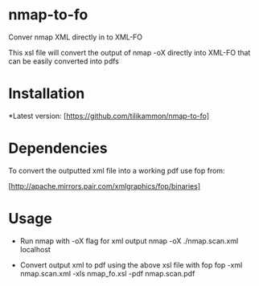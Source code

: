 nmap-to-fo
===============

Conver nmap XML directly in to XML-FO

This xsl file will convert the output of nmap -oX directly into XML-FO that can be easily converted into pdfs

Installation
===============

*Latest version: [https://github.com/tilikammon/nmap-to-fo]

Dependencies
===============

To convert the outputted xml file into a working pdf use fop from:

[http://apache.mirrors.pair.com/xmlgraphics/fop/binaries]

Usage
==============

* Run nmap with -oX flag for xml output
nmap -oX ./nmap.scan.xml localhost

* Convert output xml to pdf using the above xsl file with fop
fop -xml nmap.scan.xml -xls nmap_fo.xsl -pdf nmap.scan.pdf

